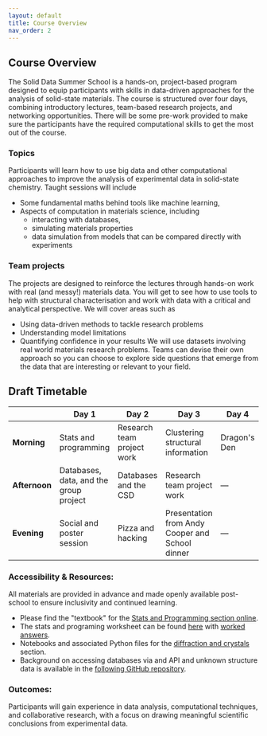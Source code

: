 ```yaml
---
layout: default
title: Course Overview
nav_order: 2
---
```


## Course Overview

The Solid Data Summer School is a hands-on, project-based program designed to equip participants with skills in data-driven approaches for the analysis of solid-state materials. The course is structured over four days, combining introductory lectures, team-based research projects, and networking opportunities. There will be some pre-work provided to make sure the participants have the required computational skills to get the most out of the course.

### Topics
Participants will learn how to use big data and other computational approaches to improve the analysis of experimental data in solid-state chemistry. Taught sessions will include
- Some fundamental maths behind tools like machine learning,
- Aspects of computation in materials science, including
	- interacting with databases,
	- simulating materials properties
	- data simulation from models that can be compared directly with experiments

### Team projects
The projects are designed to reinforce the lectures through hands-on work with real (and messy!) materials data. You will get to see how to use tools to help with structural characterisation and work with data with a critical and analytical perspective. We will cover areas such as
- Using data-driven methods to tackle research problems
- Understanding model limitations
- Quantifying confidence in your results
We will use datasets involving real world materials research problems. Teams can devise their own approach so you can choose to explore side questions that emerge from the data that are interesting or relevant to your field.

## Draft Timetable

|            | Day 1                     | Day 2                  | Day 3                  | Day 4               |
|------------|---------------------------|-------------------------|-------------------------|---------------------|
| **Morning**   | Stats and programming | Research team project work | Clustering structural information | Dragon's Den |
| **Afternoon** | Databases, data, and the group project     | Databases and the CSD | Research team project work | — |
| **Evening**   | Social and poster session | Pizza and hacking       | Presentation from Andy Cooper and School dinner           | — |


### Accessibility & Resources:
All materials are provided in advance and made openly available post-school to ensure inclusivity and continued learning.

- Please find the "textbook" for the [Stats and Programming section online](https://bri-sc.github.io/special-topics-ai-ml/intro.html).
- The stats and programing worksheet can be found [here](./stats/stats-worksheet) with [worked answers](https://github.com/rsc-solid-data/rsc-solid-data.github.io/blob/main/stats/worked-answers.ipynb). 
- Notebooks and associated Python files for the [diffraction and crystals](https://github.com/rsc-solid-data/data_diffn_crystals) section.
- Background on accessing databases via and API and unknown structure data is available in the [following GitHub repository](https://github.com/rsc-solid-data/databases_via_api).

### Outcomes:
Participants will gain experience in data analysis, computational techniques, and collaborative research, with a focus on drawing meaningful scientific conclusions from experimental data.